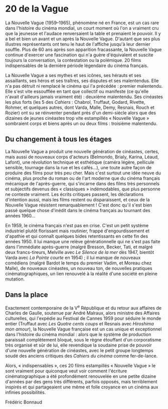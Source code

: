 # 20 de la Vague

La Nouvelle Vague (1959–1965), phénomène né en France, est un cas rare dans l'histoire du cinéma mondial, un court moment où l'on a vraiment cru que la jeunesse et l'audace renversaient la table et prenaient le pouvoir. Il y a bel et bien un avant et un après la Nouvelle Vague. D'autant que ses plus illustres représentants ont tenu le haut de l'affiche jusqu'à leur dernier souffle. Plus de 60 ans après son apparition fracassante, la Nouvelle Vague continue d'exercer une fascination qui n'a guère d'équivalent et suscite toujours la conversation, la contestation ou la polémique. 20 films indispensables de la dernière période légendaire du cinéma français.

La Nouvelle Vague a ses mythes et ses icônes, ses hérauts et ses assaillants, ses héros et ses traîtres, ses disputes et ses malentendus. Elle n'a pas détruit ni remplacé le cinéma qui l'a précédée : premier malentendu. Elle s'est vite essoufflée en tant que collectif ou manifeste (ce qu'elle n'avait d'ailleurs jamais vraiment été) : deuxième malentendu. Ses cinéastes les plus forts (les 5 des _Cahiers_ : Chabrol, Truffaut, Godard, Rivette, Rohmer, et quelques autres, dont Varda, Malle, Demy, Resnais, Rouch et Rozier) ont su se réinventer pendant près d'un demi-siècle alors que des dizaines de jeunes cinéastes trop vite estampillés « Nouvelle Vague » sombraient corps et biens après un ou deux films : troisième malentendu.

## Du changement à tous les étages

La Nouvelle Vague a produit une nouvelle génération de cinéastes, certes, mais aussi de nouveaux corps d'acteurs (Belmondo, Brialy, Karina, Léaud, Lafont), une révolution technique et esthétique (caméra légère, pellicule sensible, tournage dans la rue et les cafés...), une toute autre façon de produire des films pour très peu cher. Mais c'est surtout une idée neuve du cinéma, plus proche du roman ou de l'art moderne que du cinéma français mécanique de l'après-guerre, qui s'incarne dans des films très personnels et subjectifs devenus des « classiques » indémodables, que plus personne ne conteste vraiment. Les écrits critiques passent, les déclarations d'intention aussi, mais les films restent ou disparaissent, et ceux de la Nouvelle Vague résistent remarquablement ! C'est donc qu'il s'est bien passé quelque chose d'inédit dans le cinéma français au tournant des années 1960...

En 1959, le cinéma français n'est pas en crise. C'est un petit système industriel plutôt florissant mais routinier, frappé d'engourdissement et d'apathie et qui connaît quelques bides retentissants en cette fin des années 1950. Il lui manque une relève générationnelle qui ne s'est pas faite dans l'immédiate après-guerre (malgré Bresson, Becker, Tati, et malgré deux francs-tireurs, Melville avec _Le Silence de la mer_ dès 1947, bientôt Varda avec _La Pointe courte_ en 1954) ; il lui manque de nouveaux comédiens (malgré Bardot le temps du premier Vadim, et Moreau chez Malle), de nouveaux cinéastes, un nouveau ton, de nouvelles pratiques cinématographiques, un lien renouvelé à la réalité d'une société en pleine mutation.

## Dans la place

Exactement contemporaine de la V<sup>e</sup> République et du retour aux affaires de Charles de Gaulle, soutenue par André Malraux, alors ministre des Affaires culturelles, qui l'expédie au Festival de Cannes 1959 pour séduire le monde entier (Truffaut avec _Les Quatre cents coups_ et Resnais avec _Hiroshima mon amour_), la Nouvelle Vague française est un cas unique et exceptionnel dans l'histoire du cinéma mondial : alors que le système de production paraissait complètement bloqué, sous le règne étouffant d'un corporatisme très organisé et sûr de lui, elle revendique la soudaine prise de pouvoir d'une nouvelle génération de cinéastes, avec le petit groupe longtemps soudé des anciens critiques des _Cahiers du cinéma_ comme fer-de-lance.

Alors, « indispensables », ces 20 films estampillés « Nouvelle Vague » le sont vraiment pour quiconque veut voir comment l'écriture cinématographique a été profondément renouvelée en une petite dizaine d'années par des gens très différents, parfois opposés, mais terriblement inspirés et qui partageaient une même et folle croyance en un cinéma aux infinies possibilités.

Frédéric Bonnaud
